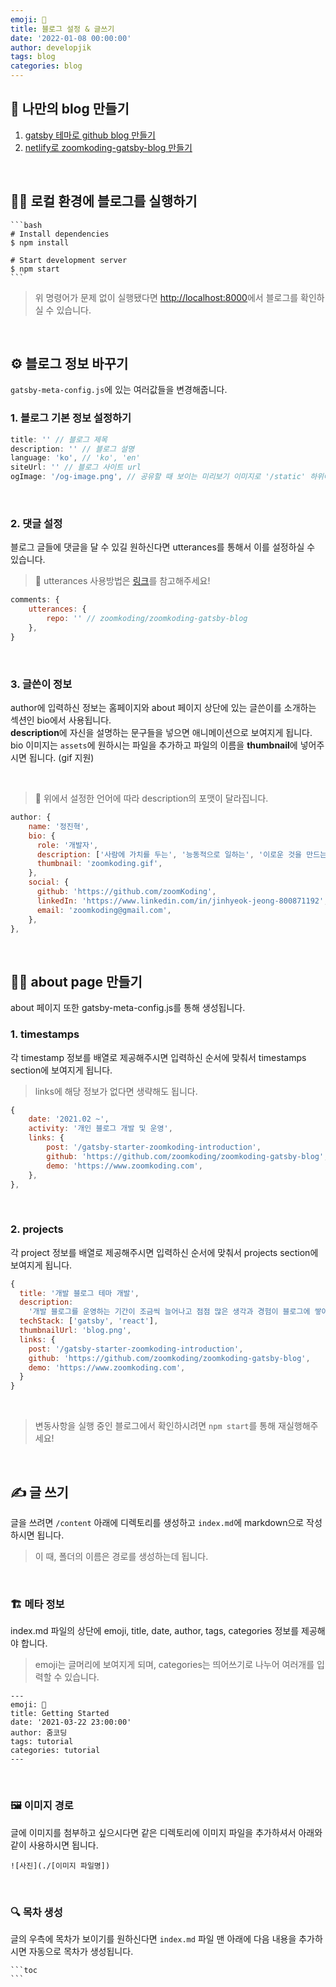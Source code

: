 ```yaml
---
emoji: 📄
title: 블로그 설정 & 글쓰기
date: '2022-01-08 00:00:00'
author: developjik
tags: blog
categories: blog
---
```


## 👋 나만의 blog 만들기

1. [gatsby 테마로 github blog 만들기](https://developjik.github.io/gatsby-theme-github-blog/)
2. [netlify로 zoomkoding-gatsby-blog 만들기](https://app.netlify.com/start/deploy?repository=https://github.com/zoomkoding/zoomkoding-gatsby-blog)

<br/>

## 🏃‍♀️ 로컬 환경에 블로그를 실행하기

    ```bash
    # Install dependencies
    $ npm install

    # Start development server
    $ npm start
    ```

> 위 명령어가 문제 없이 실행됐다면 [http://localhost:8000](http://localhost:8000)에서 블로그를 확인하실 수 있습니다.

<br/>

## ⚙️ 블로그 정보 바꾸기

`gatsby-meta-config.js`에 있는 여러값들을 변경해줍니다.

### 1. 블로그 기본 정보 설정하기

```js
title: '' // 블로그 제목
description: '' // 블로그 설명
language: 'ko', // 'ko', 'en'
siteUrl: '' // 블로그 사이트 url
ogImage: '/og-image.png', // 공유할 때 보이는 미리보기 이미지로 '/static' 하위에 넣고 싶은 이미지를 추가하기
```

<br/>

### 2. 댓글 설정

블로그 글들에 댓글을 달 수 있길 원하신다면 utterances를 통해서 이를 설정하실 수 있습니다.

> 🦄 utterances 사용방법은 [링크](https://utteranc.es/)를 참고해주세요!

```js
comments: {
    utterances: {
        repo: '' // zoomkoding/zoomkoding-gatsby-blog
    },
}

```

<br/>

### 3. 글쓴이 정보

author에 입력하신 정보는 홈페이지와 about 페이지 상단에 있는 글쓴이를 소개하는 섹션인 bio에서 사용됩니다.<br/>
**description**에 자신을 설명하는 문구들을 넣으면 애니메이션으로 보여지게 됩니다.<br/>
bio 이미지는 `assets`에 원하시는 파일을 추가하고 파일의 이름을 **thumbnail**에 넣어주시면 됩니다. (gif 지원)

<br/>

> 🤖 위에서 설정한 언어에 따라 description의 포맷이 달라집니다.

```js
author: {
    name: '정진혁',
    bio: {
      role: '개발자',
      description: ['사람에 가치를 두는', '능동적으로 일하는', '이로운 것을 만드는'],
      thumbnail: 'zoomkoding.gif',
    },
    social: {
      github: 'https://github.com/zoomKoding',
      linkedIn: 'https://www.linkedin.com/in/jinhyeok-jeong-800871192',
      email: 'zoomkoding@gmail.com',
    },
},
```

<br/>

## 🙋‍♀️ about page 만들기

about 페이지 또한 gatsby-meta-config.js를 통해 생성됩니다.

### 1. timestamps

각 timestamp 정보를 배열로 제공해주시면 입력하신 순서에 맞춰서 timestamps section에 보여지게 됩니다.

> links에 해당 정보가 없다면 생략해도 됩니다.

```js
{
    date: '2021.02 ~',
    activity: '개인 블로그 개발 및 운영',
    links: {
        post: '/gatsby-starter-zoomkoding-introduction',
        github: 'https://github.com/zoomkoding/zoomkoding-gatsby-blog',
        demo: 'https://www.zoomkoding.com',
    },
},
```

<br/>

### 2. projects

각 project 정보를 배열로 제공해주시면 입력하신 순서에 맞춰서 projects section에 보여지게 됩니다.

```js
{
  title: '개발 블로그 테마 개발',
  description:
    '개발 블로그를 운영하는 기간이 조금씩 늘어나고 점점 많은 생각과 경험이 블로그에 쌓아가면서 제 이야기를 담고 있는 블로그를 직접 만들어보고 싶게 되었습니다. 그동안 여러 개발 블로그를 보면서 좋았던 부분과 불편했던 부분들을 바탕으로 레퍼런스를 참고하여 직접 블로그 테마를 만들게 되었습니다.',
  techStack: ['gatsby', 'react'],
  thumbnailUrl: 'blog.png',
  links: {
    post: '/gatsby-starter-zoomkoding-introduction',
    github: 'https://github.com/zoomkoding/zoomkoding-gatsby-blog',
    demo: 'https://www.zoomkoding.com',
  }
}
```

<br/>

> 변동사항을 실행 중인 블로그에서 확인하시려면 `npm start`를 통해 재실행해주세요!

<br/>

## ✍️ 글 쓰기

글을 쓰려면 `/content` 아래에 디렉토리를 생성하고 `index.md`에 markdown으로 작성하시면 됩니다.

> 이 때, 폴더의 이름은 경로를 생성하는데 됩니다.

<br/>

### 🏗 메타 정보

index.md 파일의 상단에 emoji, title, date, author, tags, categories 정보를 제공해야 합니다.

> emoji는 글머리에 보여지게 되며, categories는 띄어쓰기로 나누어 여러개를 입력할 수 있습니다.

```
---
emoji: 🧢
title: Getting Started
date: '2021-03-22 23:00:00'
author: 줌코딩
tags: tutorial
categories: tutorial
---
```

<br/>

### 🖼 이미지 경로

글에 이미지를 첨부하고 싶으시다면 같은 디렉토리에 이미지 파일을 추가하셔서 아래와 같이 사용하시면 됩니다.

```
![사진](./[이미지 파일명])
```

<br/>

### 🔍 목차 생성

글의 우측에 목차가 보이기를 원하신다면 `index.md` 파일 맨 아래에 다음 내용을 추가하시면 자동으로 목차가 생성됩니다.

    ```toc
    ```

<br/>

```toc

```
